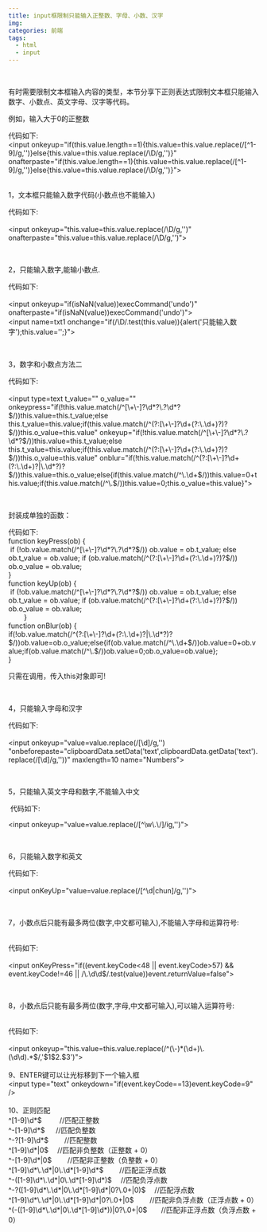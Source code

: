 ```yaml
---
title: input框限制只能输入正整数、字母、小数、汉字
img: 
categories: 前端
tags:
  - html
  - input
---
```


<div id="cnblogs_post_body" class="blogpost-body"><p>&nbsp;</p>
<p>有时需要限制文本框输入内容的类型，本节分享下正则表达式限制文本框只能输入数字、小数点、英文字母、汉字等代码。</p>
<p>例如，输入大于0的正整数</p>
<div class="codetitle">代码如下:</div>
<div id="code51954" class="codebody">&lt;input onkeyup="if(this.value.length==1){this.value=this.value.replace(/[^1-9]/g,'')}else{this.value=this.value.replace(/\D/g,'')}" onafterpaste="if(this.value.length==1){this.value=this.value.replace(/[^1-9]/g,'')}else{this.value=this.value.replace(/\D/g,'')}"&gt;</div>
<p> <br>1，文本框只能输入数字代码(小数点也不能输入)</p>
<div class="codetitle">代码如下:</div>
<div id="code43668" class="codebody"><br>&lt;input onkeyup="this.value=this.value.replace(/\D/g,'')" onafterpaste="this.value=this.value.replace(/\D/g,'')"&gt;</div>
<p>&nbsp;</p>
<p>2，只能输入数字,能输小数点.</p>
<div class="codetitle">代码如下:</div>
<div id="code21642" class="codebody"><br>&lt;input onkeyup="if(isNaN(value))execCommand('undo')" onafterpaste="if(isNaN(value))execCommand('undo')"&gt;<br>&lt;input name=txt1 onchange="if(/\D/.test(this.value)){alert('只能输入数字');this.value='';}"&gt;</div>
<p>&nbsp;</p>
<p>3，数字和小数点方法二</p>
<div class="codetitle">代码如下:</div>
<div id="code61162" class="codebody"><br>&lt;input type=text t_value="" o_value="" onkeypress="if(!this.value.match(/^[\+\-]?\d*?\.?\d*?$/))this.value=this.t_value;else this.t_value=this.value;if(this.value.match(/^(?:[\+\-]?\d+(?:\.\d+)?)?$/))this.o_value=this.value" onkeyup="if(!this.value.match(/^[\+\-]?\d*?\.?\d*?$/))this.value=this.t_value;else this.t_value=this.value;if(this.value.match(/^(?:[\+\-]?\d+(?:\.\d+)?)?$/))this.o_value=this.value" onblur="if(!this.value.match(/^(?:[\+\-]?\d+(?:\.\d+)?|\.\d*?)?$/))this.value=this.o_value;else{if(this.value.match(/^\.\d+$/))this.value=0+this.value;if(this.value.match(/^\.$/))this.value=0;this.o_value=this.value}"&gt;</div>
<p>&nbsp;</p>
<p>封装成单独的函数：</p>
<div class="codetitle">代码如下:</div>
<div id="code42600" class="codebody">function keyPress(ob) {<br>&nbsp;if (!ob.value.match(/^[\+\-]?\d*?\.?\d*?$/)) ob.value = ob.t_value; else ob.t_value = ob.value; if (ob.value.match(/^(?:[\+\-]?\d+(?:\.\d+)?)?$/)) ob.o_value = ob.value;<br>}<br>function keyUp(ob) {<br>&nbsp;if (!ob.value.match(/^[\+\-]?\d*?\.?\d*?$/)) ob.value = ob.t_value; else ob.t_value = ob.value; if (ob.value.match(/^(?:[\+\-]?\d+(?:\.\d+)?)?$/)) ob.o_value = ob.value;<br>&nbsp;&nbsp;&nbsp;&nbsp;&nbsp;&nbsp;&nbsp; }<br>function onBlur(ob) {<br>if(!ob.value.match(/^(?:[\+\-]?\d+(?:\.\d+)?|\.\d*?)?$/))ob.value=ob.o_value;else{if(ob.value.match(/^\.\d+$/))ob.value=0+ob.value;if(ob.value.match(/^\.$/))ob.value=0;ob.o_value=ob.value};<br>}</div>
<p>只需在调用，传入this对象即可!</p>
<p>&nbsp;</p>
<p>4，只能输入字母和汉字</p>
<div class="codetitle">代码如下:</div>
<div id="code24846" class="codebody"><br>&lt;input onkeyup="value=value.replace(/[\d]/g,'') "onbeforepaste="clipboardData.setData('text',clipboardData.getData('text').replace(/[\d]/g,''))" maxlength=10 name="Numbers"&gt;</div>
<p>&nbsp;</p>
<p>5，只能输入英文字母和数字,不能输入中文</p>
<p>&nbsp;代码如下:</p>
<div id="code51549" class="codebody">&lt;input onkeyup="value=value.replace(/[^\w\.\/]/ig,'')"&gt;</div>
<p>&nbsp;</p>
<p>6，只能输入数字和英文</p>
<div class="codetitle">代码如下:</div>
<div id="code71439" class="codebody"><br>&lt;input onKeyUp="value=value.replace(/[^\d|chun]/g,'')"&gt;</div>
<p>&nbsp;</p>
<p>7，小数点后只能有最多两位(数字,中文都可输入),不能输入字母和运算符号:<br><br></p>
<div class="codetitle">代码如下:</div>
<div id="code38327" class="codebody"><br>&lt;input onKeyPress="if((event.keyCode&lt;48 || event.keyCode&gt;57) &amp;&amp; event.keyCode!=46 || /\.\d\d$/.test(value))event.returnValue=false"&gt;</div>
<p>&nbsp;</p>
<p>8，小数点后只能有最多两位(数字,字母,中文都可输入),可以输入运算符号:<br><br></p>
<div class="codetitle">代码如下:</div>
<div id="code37664" class="codebody"><br>&lt;input onkeyup="this.value=this.value.replace(/^(\-)*(\d+)\.(\d\d).*$/,'$1$2.$3')"&gt;</div>
<div class="codebody">&nbsp;</div>
<div class="codebody">9、ENTER键可以让光标移到下一个输入框&nbsp;<br>&lt;input type="text" onkeydown="if(event.keyCode==13)event.keyCode=9" /&gt;&nbsp;</div>
<div class="codebody">&nbsp;</div>
<div class="codebody">10、正则匹配</div>
<div class="codebody">^[1-9]\d*$　 　 //匹配正整数<br>^-[1-9]\d*$ 　 //匹配负整数<br>^-?[1-9]\d*$　　 //匹配整数<br>^[1-9]\d*|0$　 //匹配非负整数（正整数 + 0）<br>^-[1-9]\d*|0$　　 //匹配非正整数（负整数 + 0）<br>^[1-9]\d*\.\d*|0\.\d*[1-9]\d*$　　 //匹配正浮点数<br>^-([1-9]\d*\.\d*|0\.\d*[1-9]\d*)$　 //匹配负浮点数<br>^-?([1-9]\d*\.\d*|0\.\d*[1-9]\d*|0?\.0+|0)$　 //匹配浮点数<br>^[1-9]\d*\.\d*|0\.\d*[1-9]\d*|0?\.0+|0$　　 //匹配非负浮点数（正浮点数 + 0）<br>^(-([1-9]\d*\.\d*|0\.\d*[1-9]\d*))|0?\.0+|0$　　//匹配非正浮点数（负浮点数 + 0）</div></div>